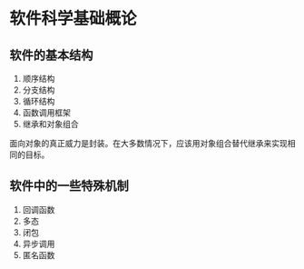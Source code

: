 # 软件科学基础概论  
## 软件的基本结构  
1. 顺序结构
2. 分支结构
3. 循环结构
4. 函数调用框架
5. 继承和对象组合  

面向对象的真正威力是封装。在大多数情况下，应该用对象组合替代继承来实现相同的目标。  

## 软件中的一些特殊机制  
1. 回调函数 
2. 多态 
3. 闭包 
4. 异步调用 
5. 匿名函数  


